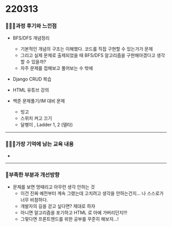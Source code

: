 # 220313

### 👨🏼‍🏫과정 후기와 느낀점

- BFS/DFS 개념정리
  - 기본적인 개념의 구조는 이해했다. 코드를 직접 구현할 수 있는가가 문제
  - 그리고 실제 문제로 출제되었을 때 BFS/DFS 알고리즘을 구현해야겠다고 생각할 수 있을까?
  - 자주 문제를 접해보고 풀어보는 수 밖에

- Django CRUD 복습
- HTML 유튜브 강의
- 백준 문제풀기/IM 대비 문제
  - 빙고
  - 스위치 켜고 끄기
  - 달팽이 , Ladder 1, 2 (델타)


---

### 💁🏼‍♂️가장 기억에 남는 교육 내용

- 

---

### 💫부족한 부분과 개선방향

- 문제를 보면 멍때리고 아무런 생각 안하는 것
  - 이건 진짜 예전부터 계속 그랬는데 고치려고 생각을 안하는건지... 나 스스로가 너무 비참하다.
  - 개발자의 길을 걷고 싶다면? 제대로 하자
  - 아니면 알고리즘을 포기하고 HTML 로 아예 가버리던지!!!
  - 그렇다면 프론트엔드를 위한 공부를 꾸준히 해보자...!
